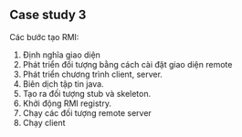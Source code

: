 ## Case study 3
Các bước tạo RMI:

1. Định nghĩa giao diện
2. Phát triển đối tượng bằng cách cài đặt giao diện remote
3. Phát triển chương trình client, server.
4. Biên dịch tập tin java.
5. Tạo ra đối tượng stub và skeleton.
6. Khởi động RMI registry.
7. Chạy các đối tượng remote server
8. Chạy client